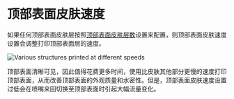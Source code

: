 顶部表面皮肤速度
====
如果任何顶部表面皮肤层按照[顶部表面皮肤层数](../shell/roofing_layer_count.md)设置来配置，则顶部表面皮肤速度设置会调整打印顶部表面层的速度。

![Various structures printed at different speeds](../images/speed_difference.png)

顶部表面清晰可见，因此值得花费更多时间，使用比皮肤其他部分更慢的速度打印顶部表面，从而改善顶部表面的外观质量和水密性。但是，顶部表面皮肤速度设置过低会在喷嘴来回切换至顶部表面时引起大幅流量变化。
